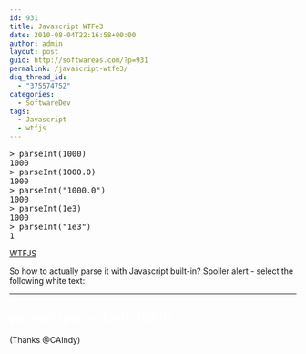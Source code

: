 ```yaml
---
id: 931
title: Javascript WTFe3
date: 2010-08-04T22:16:58+00:00
author: admin
layout: post
guid: http://softwareas.com/?p=931
permalink: /javascript-wtfe3/
dsq_thread_id:
  - "375574752"
categories:
  - SoftwareDev
tags:
  - Javascript
  - wtfjs
---
```

<pre>
&gt; parseInt(1000)
1000
&gt; parseInt(1000.0)
1000
&gt; parseInt("1000.0")
1000
&gt; parseInt(1e3)
1000
&gt; parseInt("1e3")
1
</pre>

<p><a href="http://wtfjs.com/">WTFJS</a></p>

So how to actually parse it with Javascript built-in? Spoiler alert - select the following white text:

 ----------------
<span style="color:white">parseInt(parseFloat("1e3"))</span>
 ----------------
(Thanks @CAIndy)